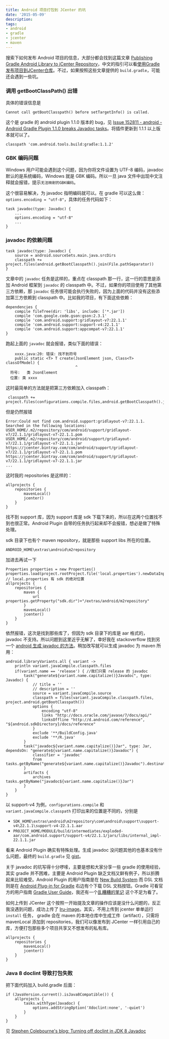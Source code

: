 ```yaml
---
title: Android 项目打包到 JCenter 的坑
date: '2015-05-09'
description:
tags:
- android
- gradle
- jcenter
- maven
---
```


搜索下如何发布 Android 项目的信息，大部分都会找到这篇文章 [Publishing Gradle Android Library to jCenter Repository][]，中文的指引可以看[使用Gradle发布项目到JCenter仓库][]。不过，如果按照这些文章提供的 `build.gradle`，可能还会遇到一些坑。

[使用Gradle发布项目到JCenter仓库]: http://zhengxiaopeng.com/2015/02/02/%E4%BD%BF%E7%94%A8Gradle%E5%8F%91%E5%B8%83%E9%A1%B9%E7%9B%AE%E5%88%B0JCenter%E4%BB%93%E5%BA%93/
[Publishing Gradle Android Library to jCenter Repository]: https://www.virag.si/2015/01/publishing-gradle-android-library-to-jcenter/

### 调用 getBootClassPath() 出错

具体的错误信息是

	Cannot call getBootClasspath() before setTargetInfo() is called.

这个是 gradle 的 android plugin 1.1.0 版本的 bug，见 [Issue 152811 - android - Android Gradle Plugin 1.1.0 breaks Javadoc tasks][Issue 152811]。将插件更新到 1.1.1 以上版本就可以了。

	classpath 'com.android.tools.build:gradle:1.1.2'

[Issue 152811]:(https://code.google.com/p/android/issues/detail?id=152811)


### GBK 编码问题

Windows 用户可能会遇到这个问题，因为你将文件设置为 UTF-8 编码，javadoc 默认的是系统编码，Windows 就是 GBK 编码。所以一旦 java 文件中出现中文注释就会报错，提示`无法映射的GBK编码`。

这个很容易解决，为 javadoc 指明编码就可以。在 gradle 可以这么做： `options.encoding = "utf-8"`，具体的任务代码如下：

    task javadoc(type: Javadoc) {
    	...
        options.encoding = "utf-8"
    	...
    }

### javadoc 的依赖问题

    task javadoc(type: Javadoc) {
        source = android.sourceSets.main.java.srcDirs
        classpath += project.files(android.getBootClasspath().join(File.pathSeparator))
    }

文章中的 `javadoc` 任务是这样的，重点在 classpath 那一行，这一行的意思是添加 Android 框架到 `javadoc` 的 classpath 中。不过，如果你的项目使用了其他第三方依赖，那 `javadoc` 任务很可能会执行失败的，因为上面的代码并没有这些添加第三方依赖到 classpath 中。比如我的项目，有下面这些依赖：

    dependencies {
        compile fileTree(dir: 'libs', include: ['*.jar'])
        compile 'com.google.code.gson:gson:2.3.1'
        compile 'com.android.support:gridlayout-v7:22.1.1'
        compile 'com.android.support:support-v4:22.1.1'
        compile 'com.android.support:appcompat-v7:22.1.1'
    }

跑起上面的 `javadoc` 就会报错，类似下面的错误：

		xxxx.java:20: 错误: 找不到符号
        public static <T> T create(JsonElement json, Class<T> classOfModel) {
                                   ^
      符号:   类 JsonElement
      位置: 类 xxxx

这时最简单的方法就是把第三方依赖加入 classpath：

	 classpath += project.files(configurations.compile.files,android.getBootClasspath().join(File.pathSeparator))

但是仍然报错

	Error:Could not find com.android.support:gridlayout-v7:22.1.1.
	Searched in the following locations:
    USER_HOME/.m2/repository/com/android/support/gridlayout-v7/22.1.1/gridlayout-v7-22.1.1.pom
    USER_HOME/.m2/repository/com/android/support/gridlayout-v7/22.1.1/gridlayout-v7-22.1.1.jar
    https://jcenter.bintray.com/com/android/support/gridlayout-v7/22.1.1/gridlayout-v7-22.1.1.pom
    https://jcenter.bintray.com/com/android/support/gridlayout-v7/22.1.1/gridlayout-v7-22.1.1.jar
	...

这时我的 repositories 是这样的：

    allprojects {
        repositories {
            mavenLocal()
            jcenter()
        }
    }

找不到 support 库，因为 support 库是 sdk 下载下来的，所以在这两个位置找不到也很正常。Android Plugin 自带的任务执行起来却不会报错，想必是做了特殊处理。

sdk 目录下也有个 maven repository，就是那些 support libs 所在的位置。

	ANDROID_HOME\extras\android\m2repository

加进去再试一下

    Properties properties = new Properties()
    properties.load(project.rootProject.file('local.properties').newDataInputStream()) // local.properties 有 sdk 的绝对位置
    allprojects {
        repositories {
            maven {
                url properties.getProperty("sdk.dir")+"/extras/android/m2repository"
            }
            mavenLocal()
            jcenter()
        }
    }


依然报错，这次是找到那些库了，但因为 sdk 目录下的库是 aar 格式的，javadoc 不支持。所以问题到这里近乎无解了，幸好我在 stackoverflow 找到另一个 [android 生成 javadoc 的方法](http://stackoverflow.com/a/24026735/851344)。稍加改写就可以生成 javadoc 为 maven 所用：

    android.libraryVariants.all { variant ->
        println variant.javaCompile.classpath.files
        if(variant.name == 'release') { //我们只需 release 的 javadoc
            task("generate${variant.name.capitalize()}Javadoc", type: Javadoc) {
                // title = ''
                // description = ''
                source = variant.javaCompile.source
                classpath = files(variant.javaCompile.classpath.files, project.android.getBootClasspath())
                options {
                    encoding "utf-8"
                    links "http://docs.oracle.com/javase/7/docs/api/"
                    linksOffline "http://d.android.com/reference", "${android.sdkDirectory}/docs/reference"
                }
                exclude '**/BuildConfig.java'
                exclude '**/R.java'
            }
            task("javadoc${variant.name.capitalize()}Jar", type: Jar, dependsOn: "generate${variant.name.capitalize()}Javadoc") {
                classifier = 'javadoc'
                from tasks.getByName("generate${variant.name.capitalize()}Javadoc").destinationDir
            }
            artifacts {
                archives tasks.getByName("javadoc${variant.name.capitalize()}Jar")
            }
        }
    }

以 support-v4 为例，`configurations.compile` 和 `variant.javaCompile.classpath` 打印出来的位置是不同的，分别是

- `SDK_HOME\extras\android\m2repository\com\android\support\support-v4\22.1.1\support-v4-22.1.1.aar`
- `PROJECT_HOME/MODULE/build/intermediates/exploded-aar/com.android.support/support-v4/22.1.1/jars/libs/internal_impl-22.1.1.jar`

看来 Android Plugin 确实有特殊处理。生成 javadoc 没问题其他的也基本没有什么问题，最终的 `build.gradle` 见 [gist](https://gist.github.com/douo/ef1856415c461953d3c1)。

关于 javadoc 的坑写得十分啰嗦，主要是想和大家分享一些 gradle 的使用经验，其实 gradle 并不困难，主要是 Android Plugin 缺乏文档又鲜有例子，所以折腾起来比较难受。Android Plugin 的用户指南是在 [New Build System](https://sites.google.com/a/android.com/tools/tech-docs/new-build-system) 而 DSL 文档则是在 [Android Plug-in for Gradle](https://developer.android.com/tools/building/plugin-for-gradle.html) 右边有个下载 DSL 文档按钮。Gradle 可看官方的用户指南 [Gradle User Guide](http://gradle.org/docs/current/userguide/userguide)，我还有一个[乱糟糟的笔记](/notes/tools/gradle/) 这个不足为看了。

如何上传到 JCenter 这个按照一开始提及文章的操作应该是没什么问题的，反正我没遇到问题，成功上传了 [lru-image](https://github.com/douo/lru-image)。其实，不用上传到 jcenter 单单运行 `install` 任务， gradle 会在 maven 的本地仓库中生成工件（artifact），只需将 mavenLocal 添加到 repositories，我们可以像发布到 JCenter 一样引用自己的库，方便打包那些多个项目共享又不想发布的私有库。

    allprojects {
        repositories {
            mavenLocal()
            jcenter()
        }
    }

### Java 8 doclint 导致打包失败



把下面代码加入 build.gradle 后面：


```
if (JavaVersion.current().isJava8Compatible()) {
    allprojects {
        tasks.withType(Javadoc) {
            options.addStringOption('Xdoclint:none', '-quiet')
        }
    }
}
```

见 [Stephen Colebourne's blog: Turning off doclint in JDK 8 Javadoc](http://blog.joda.org/2014/02/turning-off-doclint-in-jdk-8-javadoc.html)
